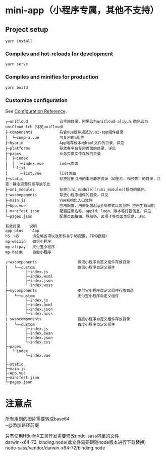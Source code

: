 # mini-app（小程序专属，其他不支持）

## Project setup
```
yarn install
```

### Compiles and hot-reloads for development
```
yarn serve
```

### Compiles and minifies for production
```
yarn build
```

### Customize configuration
See [Configuration Reference](https://cli.vuejs.org/config/).
```
┌─uniCloud              云空间目录，阿里云为uniCloud-aliyun,腾讯云为uniCloud-tcb（详见uniCloud）
├─components            符合vue组件规范的uni-app组件目录
│  └─comp-a.vue         可复用的a组件
├─hybrid                App端存放本地html文件的目录，详见
├─platforms             存放各平台专用页面的目录，详见
├─pages                 业务页面文件存放的目录
│  ├─index
│  │  └─index.vue       index页面
│  └─list
│     └─list.vue        list页面
├─static                存放应用引用的本地静态资源（如图片、视频等）的目录，注意：静态资源只能存放于此
├─uni_modules           存放[uni_module](/uni_modules)规范的插件。
├─wxcomponents          存放小程序组件的目录，详见
├─main.js               Vue初始化入口文件
├─App.vue               应用配置，用来配置App全局样式以及监听 应用生命周期
├─manifest.json         配置应用名称、appid、logo、版本等打包信息，详见
└─pages.json            配置页面路由、导航条、选项卡等页面类信息，详见
```
```
有效目录	说明
app-plus	App
h5	H5      请忽略该项以及所有关于h5配置，（TMD报错）
mp-weixin	微信小程序
mp-alipay	支付宝小程序
mp-baidu	百度小程序
```
```
┌─wxcomponents                  微信小程序自定义组件存放目录
│   └──custom                   微信小程序自定义组件
│        ├─index.js
│        ├─index.wxml
│        ├─index.json
│        └─index.wxss
├─mycomponents                  支付宝小程序自定义组件存放目录
│   └──custom                   支付宝小程序自定义组件
│        ├─index.js
│        ├─index.axml
│        ├─index.json
│        └─index.acss
├─swancomponents                百度小程序自定义组件存放目录
│   └──custom                   百度小程序自定义组件
│        ├─index.js
│        ├─index.swan
│        ├─index.json
│        └─index.css
├─pages
│  └─index
│        └─index.vue
│
├─static
├─main.js
├─App.vue
├─manifest.json
└─pages.json
```

# 注意点
所有用到的图片需要转成base64 \
~@添加路径前缀

只有使用HBuildX工具开发需要修改node-sass包里的文件 \
darwin-x64-72_binding.node(此文件需要跟随node版本进行下载替换) \
node-sass/vendor/darwin-x64-72/binding.node
